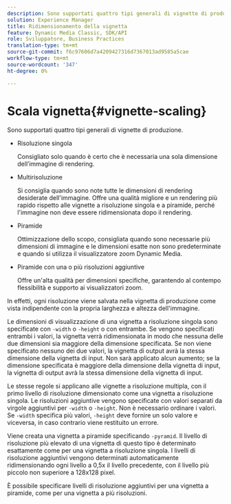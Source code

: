 ```yaml
---
description: Sono supportati quattro tipi generali di vignette di produzione.
solution: Experience Manager
title: Ridimensionamento della vignetta
feature: Dynamic Media Classic, SDK/API
role: Sviluppatore, Business Practices
translation-type: tm+mt
source-git-commit: f6c97606d7a4209427316d7367013ad9585a5cae
workflow-type: tm+mt
source-wordcount: '347'
ht-degree: 0%

---
```



# Scala vignetta{#vignette-scaling}

Sono supportati quattro tipi generali di vignette di produzione.

* Risoluzione singola

   Consigliato solo quando è certo che è necessaria una sola dimensione dell’immagine di rendering.
* Multirisoluzione

   Si consiglia quando sono note tutte le dimensioni di rendering desiderate dell&#39;immagine. Offre una qualità migliore e un rendering più rapido rispetto alle vignette a risoluzione singola e a piramide, perché l&#39;immagine non deve essere ridimensionata dopo il rendering.
* Piramide

   Ottimizzazione dello scopo, consigliata quando sono necessarie più dimensioni di immagine e le dimensioni esatte non sono predeterminate e quando si utilizza il visualizzatore zoom Dynamic Media.
* Piramide con una o più risoluzioni aggiuntive

   Offre un&#39;alta qualità per dimensioni specifiche, garantendo al contempo flessibilità e supporto ai visualizzatori zoom.

In effetti, ogni risoluzione viene salvata nella vignetta di produzione come vista indipendente con la propria larghezza e altezza dell&#39;immagine.

Le dimensioni di visualizzazione di una vignetta a risoluzione singola sono specificate con `-width` o `-height` o con entrambe. Se vengono specificati entrambi i valori, la vignetta verrà ridimensionata in modo che nessuna delle due dimensioni sia maggiore della dimensione specificata. Se non viene specificato nessuno dei due valori, la vignetta di output avrà la stessa dimensione della vignetta di input. Non sarà applicato alcun aumento; se la dimensione specificata è maggiore della dimensione della vignetta di input, la vignetta di output avrà la stessa dimensione della vignetta di input.

Le stesse regole si applicano alle vignette a risoluzione multipla, con il primo livello di risoluzione dimensionato come una vignetta a risoluzione singola. Le risoluzioni aggiuntive vengono specificate con valori separati da virgole aggiuntivi per `-width` o `-height`. Non è necessario ordinare i valori. Se `-width` specifica più valori, `-height` deve fornire un solo valore e viceversa, in caso contrario viene restituito un errore.

Viene creata una vignetta a piramide specificando `-pyramid`. Il livello di risoluzione più elevato di una vignetta di questo tipo è determinato esattamente come per una vignetta a risoluzione singola. I livelli di risoluzione aggiuntivi vengono determinati automaticamente ridimensionando ogni livello a 0,5x il livello precedente, con il livello più piccolo non superiore a 128x128 pixel.

È possibile specificare livelli di risoluzione aggiuntivi per una vignetta a piramide, come per una vignetta a più risoluzioni.
